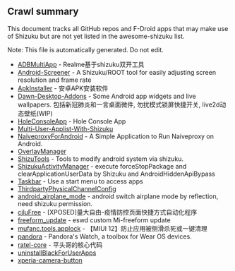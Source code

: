 ## Crawl summary
This document tracks all GitHub repos and F-Droid apps that may make use of Shizuku but are not yet listed in the awesome-shizuku list.

Note: This file is automatically generated. Do not edit.

 * [ADBMultiApp](https://github.com/Mobsama/ADBMultiApp) - Realme基于shizuku双开工具
 * [Android-Screener](https://github.com/jiesou/Android-Screener) - A Shizuku/ROOT tool for easily adjusting screen resolution and frame rate
 * [ApkInstaller](https://github.com/Tokyonth/ApkInstaller) - 安卓APK安装软件
 * [Dawn-Desktop-Addons](https://github.com/Dawncraft/Dawn-Desktop-Addons) - Some Android app widgets and live wallpapers. 包括新冠肺炎和一言桌面微件, 勿扰模式锁屏快捷开关, live2d动态壁纸(WIP)
 * [HoleConsoleApp](https://github.com/zmide/HoleConsoleApp) - Hole Console App
 * [Multi-User-Applist-With-Shizuku](https://github.com/Young-Lord/Multi-User-Applist-With-Shizuku)
 * [NaiveproxyForAndroid](https://github.com/Dobiec/NaiveproxyForAndroid) - A Simple Application to Run Naiveproxy on Android.
 * [OverlayManager](https://github.com/zacharee/OverlayManager)
 * [ShizuTools](https://github.com/legendsayantan/ShizuTools) - Tools to modify android system via shizuku.
 * [ShizukuActivityManager](https://github.com/kzaemrio/ShizukuActivityManager) - execute forceStopPackage and clearApplicationUserData by Shizuku and AndroidHiddenApiBypass
 * [Taskbar](https://github.com/farmerbb/Taskbar) - Use a start menu to access apps
 * [ThirdpartyPhysicalChannelConfig](https://github.com/takusan23/ThirdpartyPhysicalChannelConfig)
 * [android_airplane_mode](https://github.com/lalakii/android_airplane_mode) - android switch airplane mode by reflection, need shizuku permission.
 * [cjluFree](https://github.com/zxy19/cjluFree) - [XPOSED]量大自由-疫情防控页面快捷方式自动化程序
 * [freeform_update](https://github.com/eswd04/freeform_update) - eswd custom Mi-freeform update
 * [mufanc.tools.applock](https://github.com/Xposed-Modules-Repo/mufanc.tools.applock) - 【MIUI 12】防止应用被侧滑杀死或一键清理
 * [pandora](https://github.com/maisymoe/pandora) - Pandora's Watch, a toolbox for Wear OS devices.
 * [ratel-core](https://github.com/virjarRatel/ratel-core) - 平头哥的核心代码
 * [uninstallBlackForUserApps](https://github.com/sbmatch/uninstallBlackForUserApps)
 * [xperia-camera-button](https://github.com/aaronkh/xperia-camera-button)
